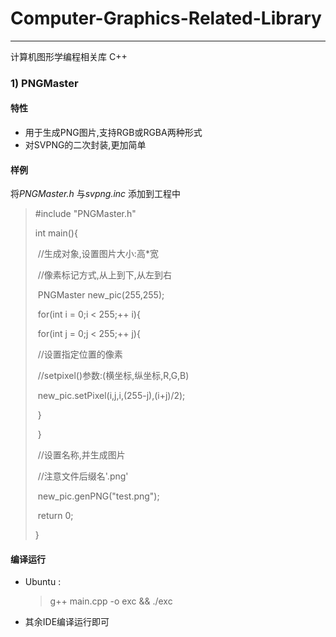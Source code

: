 # Computer-Graphics-Related-Library

---

计算机图形学编程相关库 C++

### 1) PNGMaster

#### 特性

* 用于生成PNG图片,支持RGB或RGBA两种形式
* 对SVPNG的二次封装,更加简单

#### 样例

将*PNGMaster.h* 与*svpng.inc* 添加到工程中

> \#include "PNGMaster.h"
>
> int main(){
>
> ​    //生成对象,设置图片大小:高*宽
>
> ​    //像素标记方式,从上到下,从左到右
>
> ​    PNGMaster new_pic(255,255);
>
> ​    for(int i = 0;i < 255;++ i){
>
> ​        for(int j = 0;j < 255;++ j){
>
> ​            //设置指定位置的像素
>
> ​            //setpixel()参数:(横坐标,纵坐标,R,G,B)
>
> ​            new_pic.setPixel(i,j,i,(255-j),(i+j)/2);
>
> ​        }
>
> ​    }
>
> ​    //设置名称,并生成图片
>
> ​    //注意文件后缀名'.png'
>
> ​    new_pic.genPNG("test.png");
>
> ​    return 0;
>
> }

#### 编译运行

* Ubuntu : 

  > g++ main.cpp -o exc && ./exc

* 其余IDE编译运行即可